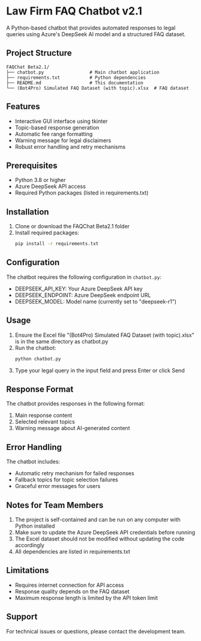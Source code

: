 # Law Firm FAQ Chatbot v2.1

A Python-based chatbot that provides automated responses to legal queries using Azure's DeepSeek AI model and a structured FAQ dataset.

## Project Structure

```
FAQChat Beta2.1/
├── chatbot.py                 # Main chatbot application
├── requirements.txt           # Python dependencies
├── README.md                  # This documentation
└── (Bot4Pro) Simulated FAQ Dataset (with topic).xlsx  # FAQ dataset
```

## Features

- Interactive GUI interface using tkinter
- Topic-based response generation
- Automatic fee range formatting
- Warning message for legal disclaimers
- Robust error handling and retry mechanisms

## Prerequisites

- Python 3.8 or higher
- Azure DeepSeek API access
- Required Python packages (listed in requirements.txt)

## Installation

1. Clone or download the FAQChat Beta2.1 folder
2. Install required packages:
   ```bash
   pip install -r requirements.txt
   ```

## Configuration

The chatbot requires the following configuration in `chatbot.py`:
- DEEPSEEK_API_KEY: Your Azure DeepSeek API key
- DEEPSEEK_ENDPOINT: Azure DeepSeek endpoint URL
- DEEPSEEK_MODEL: Model name (currently set to "deepseek-r1")

## Usage

1. Ensure the Excel file "(Bot4Pro) Simulated FAQ Dataset (with topic).xlsx" is in the same directory as chatbot.py
2. Run the chatbot:
   ```bash
   python chatbot.py
   ```
3. Type your legal query in the input field and press Enter or click Send

## Response Format

The chatbot provides responses in the following format:
1. Main response content
2. Selected relevant topics
3. Warning message about AI-generated content

## Error Handling

The chatbot includes:
- Automatic retry mechanism for failed responses
- Fallback topics for topic selection failures
- Graceful error messages for users

## Notes for Team Members

1. The project is self-contained and can be run on any computer with Python installed
2. Make sure to update the Azure DeepSeek API credentials before running
3. The Excel dataset should not be modified without updating the code accordingly
4. All dependencies are listed in requirements.txt

## Limitations

- Requires internet connection for API access
- Response quality depends on the FAQ dataset
- Maximum response length is limited by the API token limit

## Support

For technical issues or questions, please contact the development team. 